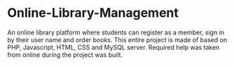# Online-Library-Management
An online library platform where students can register as a member, sign in by their user name and order books. This entire project is made of based on PHP, Javascript, HTML, CSS and MySQL server. Required help was taken from online during the project was built.
